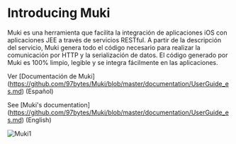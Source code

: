 Introducing Muki
================

Muki es una herramienta que facilita la integración de aplicaciones iOS con aplicaciones JEE a través de servicios RESTful. A partir de la descripción del servicio, Muki genera todo el código necesario para realizar la comunicación por HTTP y la serialización de datos. El código generado por Muki es 100% limpio, legible y se integra fácilmente en las aplicaciones.

Ver [Documentación de Muki] (https://github.com/97bytes/Muki/blob/master/documentation/UserGuide_es.md) (Español)

See [Muki's documentation] (https://github.com/97bytes/Muki/blob/master/documentation/UserGuide_es.md) (English)

![Muki1](https://raw.github.com/97bytes/Muki/master/documentation/Muki1_es.png)

